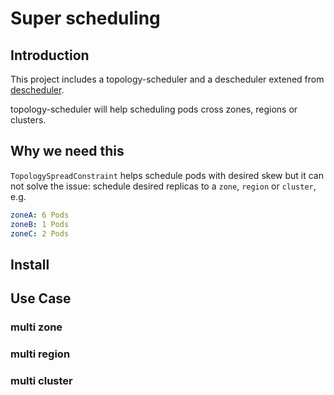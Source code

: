 # Super scheduling

## Introduction

This project includes a topology-scheduler and a descheduler extened from [descheduler](https://github.com/kubernetes-sigs/descheduler.git).

topology-scheduler will help scheduling pods cross zones, regions or clusters.

## Why we need this

`TopologySpreadConstraint` helps schedule pods with desired skew but it can not solve the issue: schedule desired 
replicas to a `zone`, `region` or `cluster`, e.g.

```yaml
zoneA: 6 Pods
zoneB: 1 Pods
zoneC: 2 Pods
```

## Install

## Use Case

### multi zone

### multi region

### multi cluster